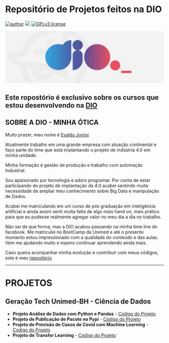 # Repositório de Projetos feitos na DIO


[![author](https://img.shields.io/badge/author-evaldojunior-red.svg)](https://www.linkedin.com/in/evaldo-junior-89094244/) [![](https://img.shields.io/badge/python-3.9+-blue.svg)](https://www.python.org/downloads/release/python-365/) [![GPLv3 license](https://img.shields.io/badge/License-GPLv3-blue.svg)](http://perso.crans.org/besson/LICENSE.html)

<p align="center">
  <img src="DIO.png" >
</p>

## Este ropostório é exclusivo sobre os cursos que estou desenvolvendo na [DIO](https://www.dio.me/)

## **SOBRE A DIO - MINHA ÓTICA**

Muito prazer, meu nome é [Evaldo Junior](https://www.linkedin.com/in/evaldo-junior-89094244/). 

Atualmente trabalho em uma grande empresa com atuação continental e faço parte do time que está implantando o projeto de indústria 4.0 em minha unidade.

Minha formação é gestão de produção e trabalho com automação Industrial.

Sou apaixonado por tecnologia e adoro programar. Por conta de estar participando do projeto de implantação da 4.0 acabei sentindo muita necessidade de ampliar meu conhecimento sobre Big Data e manipulação de Dados.

Acabei me matriculando em um curso de pós graduação em inteligência artificial e ainda assim senti muita falta de algo mais hand on, mais prático para que eu pudesse realmente agregar valor no meu dia a dia no trabalho.

Não sei de que forma, mas a DIO acabou passando na minha time line do facebook. Me matriculei no BootCamp da Unimed e até o presente momento estou impressionado com a qualidade do conteúdo e das aulas. Vem me ajudando muito e espero continuar aprendendo ainda mais. 

Caso queira acompanhar minha evolução e contribuir com meus códigos, este é meu [repositório](https://github.com/j2evaldo)

---

# **PROJETOS**

## Geração Tech Unimed-BH - Ciência de Dados

- **Projeto Análise de Dados com Python e Pandas** - [Código do Projeto](https://github.com/j2evaldo/dio/blob/main/EDA_DIO.ipynb)
- **Projeto de Publicação de Pacote no Pypi** - [Código do Projeto](https://github.com/j2evaldo/pacote)
- **Projeto de Previsão de Casos de Covid com Machine Learning** - [Código do Projeto](https://github.com/j2evaldo/covid_dio/blob/main/covid.ipynb)
- **Projeto de Transfer Learning** - [Código do Projeto](https://github.com/j2evaldo/transfer_learning/blob/main/transfer_learning.ipynb)

